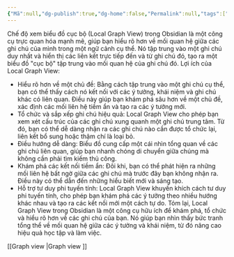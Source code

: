 ```yaml
---
{"Mã":null,"dg-publish":true,"dg-home":false,"Permalink":null,"tags":["daily"],"Date":"2024-11-04","permalink":"/daily/tmp/loal-graph-view-loi-ich/","dgPassFrontmatter":true,"noteIcon":"","updated":"2025-01-14T22:04:23.054+07:00"}
---
```


Chế độ xem biểu đồ cục bộ (Local Graph View) trong Obsidian là một công cụ trực quan hóa mạnh mẽ, giúp bạn hiểu rõ hơn về mối quan hệ giữa các ghi chú của mình trong một ngữ cảnh cụ thể. Nó tập trung vào một ghi chú duy nhất và hiển thị các liên kết trực tiếp đến và từ ghi chú đó, tạo ra một biểu đồ "cục bộ" tập trung vào mối quan hệ của ghi chú đó.
Lợi ích của Local Graph View:
 * Hiểu rõ hơn về một chủ đề: Bằng cách tập trung vào một ghi chú cụ thể, bạn có thể thấy cách nó kết nối với các ý tưởng, khái niệm và ghi chú khác có liên quan. Điều này giúp bạn khám phá sâu hơn về một chủ đề, xác định các mối liên hệ tiềm ẩn và tạo ra các ý tưởng mới.
 * Tổ chức và sắp xếp ghi chú hiệu quả: Local Graph View cho phép bạn xem xét cấu trúc của các ghi chú xung quanh một ghi chú trung tâm. Từ đó, bạn có thể dễ dàng nhận ra các ghi chú nào cần được tổ chức lại, liên kết bổ sung hoặc thậm chí là loại bỏ.
 * Điều hướng dễ dàng:  Biểu đồ cung cấp một cái nhìn tổng quan về các ghi chú liên quan, giúp bạn nhanh chóng di chuyển giữa chúng mà không cần phải tìm kiếm thủ công.
 * Khám phá các kết nối tiềm ẩn:  Đôi khi, bạn có thể phát hiện ra những mối liên hệ bất ngờ giữa các ghi chú mà trước đây bạn không nhận ra. Điều này có thể dẫn đến những hiểu biết mới và sáng tạo.
 * Hỗ trợ tư duy phi tuyến tính: Local Graph View khuyến khích cách tư duy phi tuyến tính, cho phép bạn khám phá các ý tưởng theo nhiều hướng khác nhau và tạo ra các kết nối mới một cách tự do.
Tóm lại, Local Graph View trong Obsidian là một công cụ hữu ích để khám phá, tổ chức và hiểu rõ hơn về các ghi chú của bạn. Nó giúp bạn nhìn thấy bức tranh tổng thể về mối quan hệ giữa các ý tưởng và khái niệm, từ đó nâng cao hiệu quả học tập và làm việc.

[[Graph view \|Graph view ]]